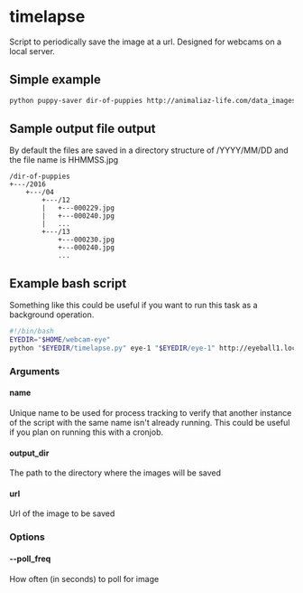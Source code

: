 # timelapse
Script to periodically save the image at a url. Designed for webcams on a local server.

## Simple example
```bash
python puppy-saver dir-of-puppies http://animaliaz-life.com/data_images/dog/dog5.jpg
```

## Sample output file output
By default the files are saved in a directory structure of /YYYY/MM/DD and the file name is HHMMSS.jpg
```
/dir-of-puppies
+---/2016
    +---/04
        +---/12
        |   +---000229.jpg
        |   +---000240.jpg
        |   ...
        +---/13
            +---000230.jpg
            +---000240.jpg
            ...
```

## Example bash script
Something like this could be useful if you want to run this task as a background operation.
```bash
#!/bin/bash 
EYEDIR="$HOME/webcam-eye"
python "$EYEDIR/timelapse.py" eye-1 "$EYEDIR/eye-1" http://eyeball1.local:8081/ >> "$EYEDIR/LOG-eye-1.txt" 2>&1 &
```


### Arguments

#### name
Unique name to be used for process tracking to verify that another instance of the script with the same name isn't already running. This could be useful if you plan on running this with a cronjob.

#### output_dir
The path to the directory where the images will be saved

#### url
Url of the image to be saved

### Options

#### --poll_freq
How often (in seconds) to poll for image
